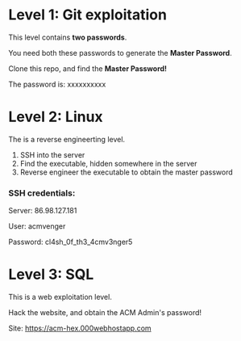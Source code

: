 # Level 1: Git exploitation

This level contains **two passwords**.

You need both these passwords to generate the **Master Password**.

Clone this repo, and find the **Master Password!**

The password is: xxxxxxxxxx

# Level 2: Linux

The is a reverse engineerting level.
1. SSH into the server
2. Find the executable, hidden somewhere in the server
3. Reverse engineer the executable to obtain the master password

### SSH credentials:
Server: 86.98.127.181

User: acmvenger

Password: cl4sh_0f_th3_4cmv3nger5

# Level 3: SQL

This is a web exploitation level.

Hack the website, and obtain the ACM Admin's password!

Site: https://acm-hex.000webhostapp.com
